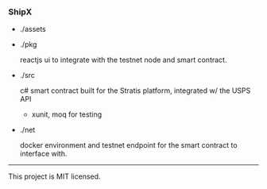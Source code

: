 ### ShipX

- ./assets

- ./pkg

    reactjs ui to integrate with the testnet node and smart contract.

- ./src

    c# smart contract built for the Stratis platform, integrated w/ the USPS API

    * xunit, moq for testing

- ./net

    docker environment and testnet endpoint for the smart contract to interface with.

---

This project is MIT licensed.